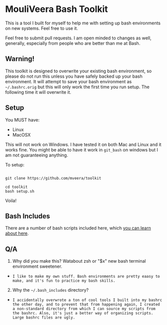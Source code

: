 
MouliVeera Bash Toolkit
=====================

This is a tool I built for myself to help me with setting up bash environments on new systems. Feel free to use it.

Feel free to submit pull requests. I am open minded to changes as well, generally, especially from people who are better than me at Bash.

Warning!
--------

This toolkit is designed to overwrite your existing bash environment, so please do not run this unless you have safely backed up your bash environment. It will attempt to save your bash environment as `~/.bashrc.orig` but this will only work the first time you run setup. The following time it will overwrite it.

Setup
-----

You MUST have: 

- Linux
- MacOSX

This will not work on Windows. I have tested it on both Mac and Linux and it works fine. You might be able to have it work in `git_bash` on windows but I am not guaranteeing anything.

To setup:

```

git clone https://github.com/mveera/toolkit

cd toolkit
bash setup.sh
```

Voila!

Bash Includes
-------------

There are a number of bash scripts included here, which [you can learn about here](bash/includes/README.md).

Q/A
---

1. Why did you make this? Watabout zsh or "$x" new bash terminal environment sweetener.
  * `I like to make my own stuff. Bash environments are pretty eaasy to make, and it's fun to practice my bash skills.`

2. Why the `~/.bash_includes` directory?
  * `I accidentally overwrote a ton of cool tools I built into my bashrc the other day, and to prevent that from happening again, I created a non-standard directory from which I can source my scripts from the bashrc. Also, it's just a better way of organizing scripts. Large bashrc files are ugly.`


